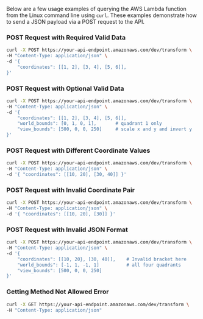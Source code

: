 Below are a few usage examples of querying the AWS Lambda function from the Linux command line using `curl`.
These examples demonstrate how to send a JSON payload via a POST request to the API.

### POST Request with Required Valid Data
```bash
curl -X POST https://your-api-endpoint.amazonaws.com/dev/transform \
-H "Content-Type: application/json" \
-d '{
    "coordinates": [[1, 2], [3, 4], [5, 6]],
}'
```

### POST Request with Optional Valid Data
```bash
curl -X POST https://your-api-endpoint.amazonaws.com/dev/transform \
-H "Content-Type: application/json" \
-d '{
    "coordinates": [[1, 2], [3, 4], [5, 6]],
    "world_bounds": [0, 1, 0, 1],       # quadrant 1 only
    "view_bounds": [500, 0, 0, 250]     # scale x and y and invert y
}'
```

### POST Request with Different Coordinate Values
```bash
curl -X POST https://your-api-endpoint.amazonaws.com/dev/transform \
-H "Content-Type: application/json" \
-d '{ "coordinates": [[10, 20], [30, 40]] }'
```

### POST Request with Invalid Coordinate Pair
```bash
curl -X POST https://your-api-endpoint.amazonaws.com/dev/transform \
-H "Content-Type: application/json" \
-d '{ "coordinates": [[10, 20], [30]] }'
```

### POST Request with Invalid JSON Format
```bash
curl -X POST https://your-api-endpoint.amazonaws.com/dev/transform \
-H "Content-Type: application/json" \
-d '{
    "coordinates": [[10, 20}, [30, 40]],    # Invalid bracket here
    "world_bounds": [-1, 1, -1, 1]          # all four quadrants
    "view_bounds": [500, 0, 0, 250]
}'
```

### Getting Method Not Allowed Error
```bash
curl -X GET https://your-api-endpoint.amazonaws.com/dev/transform \
-H "Content-Type: application/json"
```

